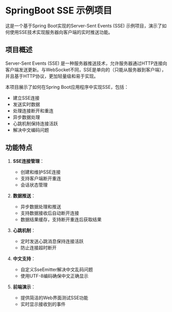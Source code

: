 # SpringBoot SSE 示例项目

这是一个基于Spring Boot实现的Server-Sent Events (SSE) 示例项目，演示了如何使用SSE技术实现服务器向客户端的实时推送功能。

## 项目概述

Server-Sent Events (SSE) 是一种服务器推送技术，允许服务器通过HTTP连接向客户端发送更新。与WebSocket不同，SSE是单向的（只能从服务器到客户端），并且基于HTTP协议，更加轻量级和易于实现。

本项目展示了如何在Spring Boot应用程序中实现SSE，包括：
- 建立SSE连接
- 发送实时数据
- 处理连接断开和重连
- 异步数据处理
- 心跳机制保持连接活跃
- 解决中文编码问题

## 功能特点

1. **SSE连接管理**：
   - 创建和维护SSE连接
   - 支持客户端断开重连
   - 会话状态管理

2. **数据推送**：
   - 异步数据处理和推送
   - 支持数据接收后自动断开连接
   - 数据结果缓存，支持断开重连后获取结果

3. **心跳机制**：
   - 定时发送心跳消息保持连接活跃
   - 防止连接超时断开

4. **中文支持**：
   - 自定义SseEmitter解决中文乱码问题
   - 使用UTF-8编码确保中文正确显示

5. **前端演示**：
   - 提供简洁的Web界面测试SSE功能
   - 实时显示接收到的事件